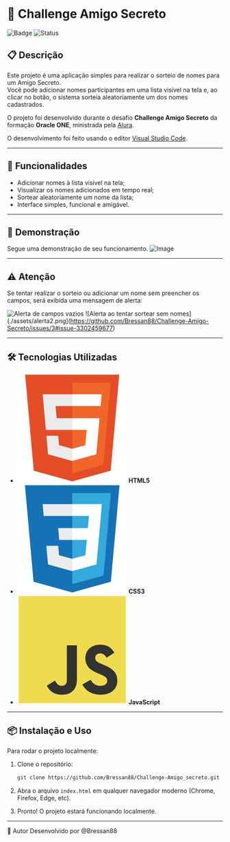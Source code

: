 # 🎁 Challenge Amigo Secreto

![Badge](https://img.shields.io/badge/Desafio--ONE--Alura-brightgreen)
![Status](https://img.shields.io/badge/status-finalizado-brightgreen)  

## 📋 Descrição

Este projeto é uma aplicação simples para realizar o sorteio de nomes para um Amigo Secreto.  
Você pode adicionar nomes participantes em uma lista visível na tela e, ao clicar no botão, o sistema sorteia aleatoriamente um dos nomes cadastrados.

O projeto foi desenvolvido durante o desafio **Challenge Amigo Secreto** da formação **Oracle ONE**, ministrada pela [Alura](https://www.alura.com.br).

O desenvolvimento foi feito usando o editor [Visual Studio Code](https://code.visualstudio.com/).

---

## 🚀 Funcionalidades

- Adicionar nomes à lista visível na tela;
- Visualizar os nomes adicionados em tempo real;
- Sortear aleatoriamente um nome da lista;
- Interface simples, funcional e amigável.

---

## 🎥 Demonstração

Segue uma demonstração de seu funcionamento.
![Image](https://github.com/user-attachments/assets/c22e85bc-0559-4c83-b8b8-32cb3bd908cc)

---

## ⚠️ Atenção

Se tentar realizar o sorteio ou adicionar um nome sem preencher os campos, será exibida uma mensagem de alerta:

![Alerta de campos vazios](https://github.com/Bressan88/Challenge-Amigo-Secreto/issues/2#issue-3302457497)
![Alerta ao tentar sortear sem nomes](./assets/alerta2.png](https://github.com/Bressan88/Challenge-Amigo-Secreto/issues/3#issue-3302459677)

---

## 🛠️ Tecnologias Utilizadas

- ![HTML5](https://raw.githubusercontent.com/devicons/devicon/master/icons/html5/html5-original.svg) **HTML5**
- ![CSS3](https://raw.githubusercontent.com/devicons/devicon/master/icons/css3/css3-original.svg) **CSS3**
- ![JavaScript](https://raw.githubusercontent.com/devicons/devicon/master/icons/javascript/javascript-original.svg) **JavaScript**

---

## 📦 Instalação e Uso

Para rodar o projeto localmente:

1. Clone o repositório:
   ```bash
   git clone https://github.com/Bressan88/Challenge-Amigo_secreto.git
   ```
2. Abra o arquivo `index.html` em qualquer navegador moderno (Chrome, Firefox, Edge, etc).

3. Pronto! O projeto estará funcionando localmente.
---

👤 Autor
Desenvolvido por @Bressan88


